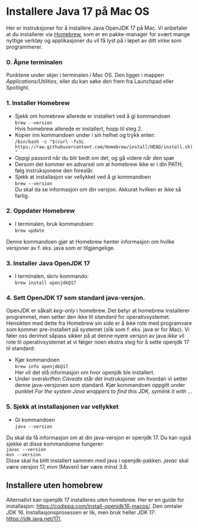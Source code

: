 # Installere Java 17 på Mac OS

Her er instruksjoner for å installere Java OpenJDK 17 på Mac. Vi anbefaler at du installerer via [Homebrew](https://brew.sh/), som er en pakke-manager for svært mange nyttige verktøy og applikasjoner du vil få lyst på i løpet av ditt virke som programmerer.

### 0. Åpne terminalen
Punktene under skjer i terminalen i Mac OS. Den ligger i mappen *Applications/Utilities*, eller du kan søke den frem fra Launchpad eller Spotlight.

### 1. Installer Homebrew
- Sjekk om homebrew allerede er installert ved å gi kommandoen<br/>
`brew --version`<br/>
Hvis homebrew allerede er installert, hopp til steg 2.
- Kopier inn kommandoen under i sin helhet og trykk enter: <br/> `/bin/bash -c "$(curl -fsSL https://raw.githubusercontent.com/Homebrew/install/HEAD/install.sh)"`<br/>
- Oppgi passord når du blir bedt om det, og gå videre når den spør
- Dersom det kommer en advarsel om at homebrew ikke er i din PATH, følg instruksjonene den foreslår.
- Sjekk at installasjon var vellykket ved å gi kommandoen<br/>`brew --version`<br/>Du skal da se informasjon om din versjon. Akkurat hvilken er ikke så farlig.

### 2. Oppdater Homebrew
- I terminalen, bruk kommandoen:<br/>
`brew update`<br/>

Denne kommandoen gjør at Homebrew henter informasjon om hvilke versjoner av f. eks. java som er tilgjengelige.

### 3. Installer Java OpenJDK 17
- I terminalen, skriv kommando:<br/>
`brew install openjdk@17`

### 4. Sett OpenJDK 17 som standard java-versjon.
OpenJDK er såkalt *keg-only* i homebrew. Det betyr at homebrew installerer programmet, men setter den ikke til *standard* for operativsystemet. Hensikten med dette fra Homebrew sin side er å ikke rote med programvare som kommer pre-installert på systemet (slik som f. eks. java er for Mac). Vi føler oss derimot såpass sikker på at denne nyere versjon av java *ikke* vil rote til operativsystemet at vi følger noen ekstra steg for å sette openjdk 17 til standard:
 - Kjør kommandoen<br/>
`brew info openjdk@17`<br/>
        Her vil det stå informasjon om hvor openjdk ble installert.
- Under overskriften *Caveats* står det instruksjoner om hvordan vi setter denne java-versjonen som standard. Kjør kommandoen oppgitt under punktet *For the system Java wrappers to find this JDK, symlink it with ...*
    
### 5. Sjekk at installasjonen var vellykket
- Gi kommandoen<br/>`java --version`<br/>

Du skal da få informasjon om at din java-versjon er openjdk 17. Du kan også sjekke at disse kommandoene fungerer:<br/>
    `javac --version`<br/>
    `mvn --version`<br/>
    Disse skal ha blitt installert sammen med java i openjdk-pakken. *javac* skal være versjon 17, *mvn* (Maven) bør være minst 3.8.


## Installere uten homebrew

Alternativt kan openjdk 17 installeres uten homebrew. Her er en guide for installasjon:
https://codippa.com/install-openjdk16-macos/.
Den omtaler JDK 16. Installasjonsprosessen er lik, men bruk heller JDK 17: https://jdk.java.net/17/.